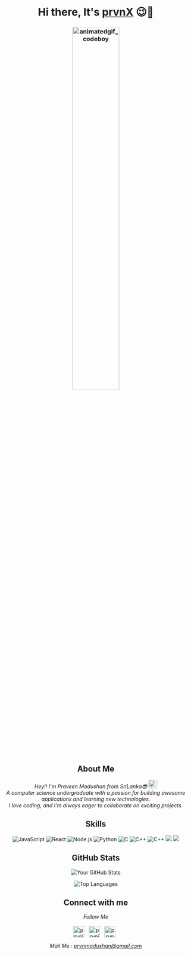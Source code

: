 
<h1 align="center">Hi there, It's <a href="https://github.com/prvnX">prvnX</a> 😉👋</h1>
<h3 align="center">
<img width="50%" src="https://user-images.githubusercontent.com/74038190/235224431-e8c8c12e-6826-47f1-89fb-2ddad83b3abf.gif" alt="animatedgif_codeboy">
</h3>
<!-- About Me -->
  <h2 align="center">About Me</h2>
<p align="center"> <em> Hey!! I'm Praveen Madushan from SriLanka😎 <img src="https://images.emojiterra.com/google/noto-emoji/unicode-15.1/color/svg/1f1f1-1f1f0.svg" alt="Google (Noto Color Emoji - Unicode 15.1)" styles="border-radius:25px"width="23" height="23"><br>A computer science undergraduate with a passion for building awesome applications and learning new technologies.<br>I love coding, and I'm always eager to collaborate on exciting projects.</em></p>

<!-- Skills Section -->
<h2 align="center">Skills</h2>
<p align="center">
  <img src="https://img.shields.io/badge/JavaScript-ES6+-yellow?style=for-the-badge&logo=javascript&logoColor=white" alt="JavaScript">
  <img src="https://img.shields.io/badge/React-JS-blue?style=for-the-badge&logo=react&logoColor=white" alt="React">
  <img src="https://img.shields.io/badge/Node.js-green?style=for-the-badge&logo=node.js&logoColor=white" alt="Node.js">
  <img src="https://img.shields.io/badge/Python-blue?style=for-the-badge&logo=python&logoColor=yellow" alt="Python">
  <img src="https://img.shields.io/badge/C-blue?style=for-the-badge&logo=C&logoColor=white" alt="C">
  <img src="https://img.shields.io/badge/C++-blue?style=for-the-badge&logo=Cplusplus&logoColor=white" alt="C++">
    <img src="https://img.shields.io/badge/C++-blue?style=for-the-badge&logo=Cplusplus&logoColor=white" alt="C++">
  <img src="https://img.shields.io/badge/PHP-777BB4?style=for-the-badge&logo=php&logoColor=white">
  <img src="https://img.shields.io/badge/MATLAB-R2023b-blue?style=for-the-badge&logo=mathworks&logoColor=white">
</p>

<h2 align="center">GitHub Stats</h2>
<p align="center">
  <img align="center" src="https://github-readme-stats.vercel.app/api?username=prvnX&show_icons=true&theme=radical" alt="Your GitHub Stats" />
</p>
<p align="center">
  <img align="center" src="https://github-readme-stats.vercel.app/api/top-langs/?username=prvnX&layout=compact&theme=radical" alt="Top Languages" />
</p>

<!-- Contact -->
<h2 align="center">Connect with me</h2>
<p align="center"><em>Follow Me</em> <br><br>
  <a href="https://linkedin.com/in/praveen-kahatapitiya-560708171" target="_blank	"><img align="center" src="https://cdn.jsdelivr.net/npm/simple-icons@3.0.1/icons/linkedin.svg" alt="prvnlinkedin" height="30" width="30" /></a> &nbsp
  <a href="https://instagram.com/prvn_madu/" target="_blank"><img align="center" src="https://cdn.jsdelivr.net/npm/simple-icons@3.0.1/icons/instagram.svg" alt="prvninsta" height="30" width="30" /></a> &nbsp
  <a href="https://facebook.com/praveenmadushan.kahatapitiya" target="_blank	"><img align="center" src="https://cdn.jsdelivr.net/npm/simple-icons@3.0.1/icons/facebook.svg" alt="prvnfb" height="30" width="30" /></a> &nbsp

<p align="center">
  <em>Mail Me : <a href="mailto:prvnmadushan@gmail.com">prvnmadushan@gmail.com</a></em>
</p>

